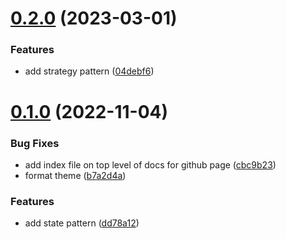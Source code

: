 # [0.2.0](https://github.com/sacklippe/pypattern/compare/v0.1.0...v0.2.0) (2023-03-01)


### Features

* add strategy pattern ([04debf6](https://github.com/sacklippe/pypattern/commit/04debf64e388832fc02fd7ec5c8104734aa332f1))



# [0.1.0](https://github.com/sacklippe/pypattern/compare/dd78a126fdc919fc1666fc9ad66b11de55558984...v0.1.0) (2022-11-04)


### Bug Fixes

* add index file on top level of docs for github page ([cbc9b23](https://github.com/sacklippe/pypattern/commit/cbc9b236f78e33389f2351cd62d54fb168fcb4c9))
* format theme ([b7a2d4a](https://github.com/sacklippe/pypattern/commit/b7a2d4ad3599dcbcaadd33a4cf09327b5f8acfc5))


### Features

* add state pattern ([dd78a12](https://github.com/sacklippe/pypattern/commit/dd78a126fdc919fc1666fc9ad66b11de55558984))



